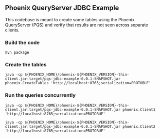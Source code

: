 ## Phoenix QueryServer JDBC Example

This codebase is meant to create some tables using the Phoenix QueryServer (PQS)
and verify that results are not seen across separate clients.

### Build the code

`mvn package`

### Create the tables

`java -cp ${PHOENIX_HOME}/phoenix-${PHOENIX_VERSION}-thin-client.jar:target/pqs-jdbc-example-0.0.1-SNAPSHOT.jar phoenix.CreateTables 'http://localhost:8765;serialization=PROTOBUF'`

### Run the queries concurrently

`java -cp ${PHOENIX_HOME}/phoenix-${PHOENIX_VERSION}-thin-client.jar:target/pqs-jdbc-example-0.0.1-SNAPSHOT.jar phoenix.Client1 'http://localhost:8765;serialization=PROTOBUF'`

`java -cp ${PHOENIX_HOME}/phoenix-${PHOENIX_VERSION}-thin-client.jar:target/pqs-jdbc-example-0.0.1-SNAPSHOT.jar phoenix.Client2 'http://localhost:8765;serialization=PROTOBUF'`
